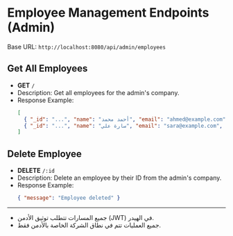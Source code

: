# Employee Management Endpoints (Admin)

Base URL: `http://localhost:8080/api/admin/employees`

## Get All Employees
- **GET** `/`
- Description: Get all employees for the admin's company.
- Response Example:
  ```json
  [
    { "_id": "...", "name": "أحمد محمد", "email": "ahmed@example.com", "tenantId": "...", "role": "employee" },
    { "_id": "...", "name": "سارة علي", "email": "sara@example.com", "tenantId": "...", "role": "employee" }
  ]
  ```

## Delete Employee
- **DELETE** `/:id`
- Description: Delete an employee by their ID from the admin's company.
- Response Example:
  ```json
  { "message": "Employee deleted" }
  ```

---

- جميع المسارات تتطلب توثيق الأدمن (JWT) في الهيدر.
- جميع العمليات تتم في نطاق الشركة الخاصة بالأدمن فقط.
